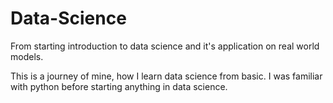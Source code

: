 # Data-Science
From starting introduction to data science and it's application on real world models.

This is a journey of mine, how I learn data science from basic.
I was familiar with python before starting anything in data science.
